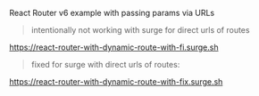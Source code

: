 React Router v6 example with passing params via URLs

> intentionally not working with surge for direct urls of routes

https://react-router-with-dynamic-route-with-fi.surge.sh

> fixed for surge with direct urls of routes:

https://react-router-with-dynamic-route-with-fix.surge.sh
